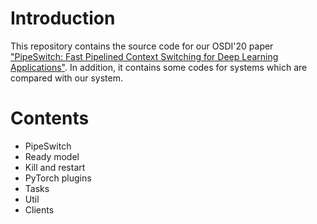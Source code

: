 # Introduction
This repository contains the source code for our OSDI'20 paper
["PipeSwitch: Fast Pipelined Context Switching for Deep Learning Applications"](https://www.usenix.org/conference/osdi20/presentation/bai). In addition, it contains some codes for systems which are compared with our system.

# Contents
- PipeSwitch
- Ready model
- Kill and restart
- PyTorch plugins
- Tasks
- Util
- Clients